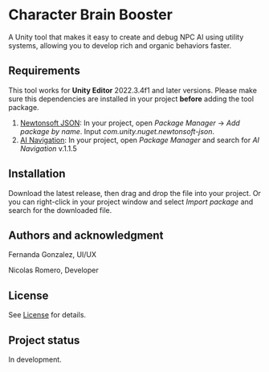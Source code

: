 # Character Brain Booster
A Unity tool that makes it easy to create and debug NPC AI using utility systems, allowing you to develop rich and organic behaviors faster.

## Requirements
This tool works for **Unity Editor** 2022.3.4f1 and later versions.
Please make sure this dependencies are installed in your project **before** adding the tool package.
1. [Newtonsoft JSON](https://docs.unity3d.com/Packages/com.unity.nuget.newtonsoft-json@3.2/manual/index.html): In your project, open *Package Manager* -> *Add package by name*.  Input *com.unity.nuget.newtonsoft-json*.
2. [AI Navigation](https://docs.unity3d.com/Packages/com.unity.ai.navigation@1.1/manual/index.html): In your project, open *Package Manager* and search for *AI Navigation* v.1.1.5
## Installation
Download the latest release, then drag and drop the file into your project. Or you can right-click in your project window and select *Import package* and search for the downloaded file.

## Authors and acknowledgment
Fernanda Gonzalez, UI/UX

Nicolas Romero, Developer

## License
See [License](https://github.com/ISILab-Utalca/CharacterBrainBooster/blob/main/LICENSE) for details.

## Project status
In development.
